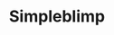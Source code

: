 ---
layout: project
title: Simpleblimp
images:
meta:
  tech: Ruby, Postgres, XHTML, CSS, AWS
  client: Open Source
  year: 2015
  link: http://github.com/hellojosh/simpleblimp
type: desktop
permalink: /project/simpleblimp
year: 2015
hide: false
---